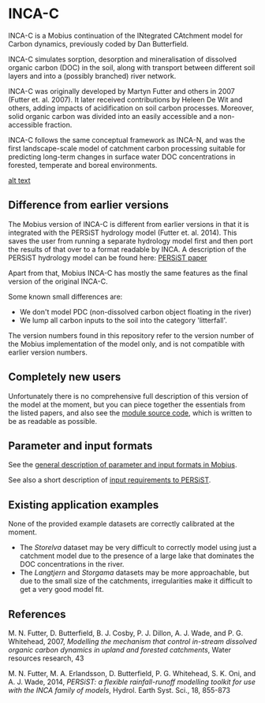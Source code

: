 # INCA-C

INCA-C is a Mobius continuation of the INtegrated CAtchment model for Carbon dynamics, previously coded by Dan Butterfield.

INCA-C simulates sorption, desorption and mineralisation of dissolved organic carbon (DOC) in the soil, along with transport between different soil layers and into a (possibly branched) river network.

INCA-C was originally developed by Martyn Futter and others in 2007 (Futter et. al. 2007). It later received contributions by Heleen De Wit and others, adding impacts of acidification on soil carbon processes. Moreover, solid organic carbon was divided into an easily accessible and a non-accessible fraction.

INCA-C follows the same conceptual framework as INCA-N, and was the first landscape-scale model of catchment carbon processing suitable for predicting long-term changes in surface water DOC concentrations in forested, temperate and boreal environments.

[alt text](../../Documentation/img/incac.png "Illustration of paths taken by carbon in INCA-C (Futter et. al. 2007)")


## Difference from earlier versions

The Mobius version of INCA-C is different from earlier versions in that it is integrated with the PERSiST hydrology model (Futter et. al. 2014). This saves the user from running a separate hydrology model first and then port the results of that over to a format readable by INCA. A description of the PERSiST hydrology model can be found here: [PERSiST paper](https://pdfs.semanticscholar.org/2e46/db20c4f6dfa1bcdb45f071ce784cc5a6a873.pdf)


Apart from that, Mobius INCA-C has mostly the same features as the final version of the original INCA-C.

Some known small differences are:
- We don't model PDC (non-dissolved carbon object floating in the river)
- We lump all carbon inputs to the soil into the category 'litterfall'.

The version numbers found in this repository refer to the version number of the Mobius implementation of the model only, and is not compatible with earlier version numbers.

## Completely new users

Unfortunately there is no comprehensive full description of this version of the model at the moment, but you can piece together the essentials from the listed papers, and also see the [module source code](https://github.com/NIVANorge/Mobius/blob/master/Modules/INCA-C.h), which is written to be as readable as possible.


## Parameter and input formats

See the [general description of parameter and input formats in Mobius](https://github.com/NIVANorge/Mobius/blob/master/Documentation/file_format_documentation.pdf).

See also a short description of [input requirements to PERSiST](https://github.com/NIVANorge/Mobius/tree/master/Documentation/ModelInputRequirements).

## Existing application examples

None of the provided example datasets are correctly calibrated at the moment.
- The *Storelva* dataset may be very difficult to correctly model using just a catchment model due to the presence of a large lake that dominates the DOC concentrations in the river.
- The *Langtjern* and *Storgama* datasets may be more approachable, but due to the small size of the catchments, irregularities make it difficult to get a very good model fit.

## References

M. N. Futter, D. Butterfield, B. J. Cosby, P. J. Dillon, A. J. Wade, and P. G. Whitehead, 2007, *Modelling the mechanism that control in-stream dissolved organic carbon dynamics in upland and forested catchments*, Water resources research, 43

M. N. Futter, M. A. Erlandsson, D. Butterfield, P. G. Whitehead, S. K. Oni, and A. J. Wade, 2014, *PERSiST: a flexible rainfall-runoff modelling toolkit for use with the INCA family of models*, Hydrol. Earth Syst. Sci., 18, 855-873
